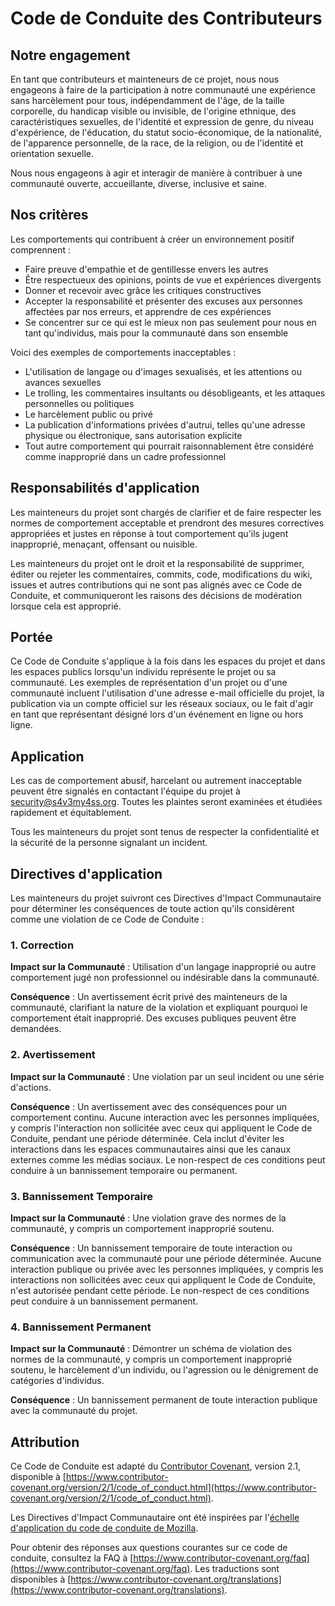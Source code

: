 # Code de Conduite des Contributeurs

## Notre engagement

En tant que contributeurs et mainteneurs de ce projet, nous nous engageons à faire de la participation à notre communauté une expérience sans harcèlement pour tous, indépendamment de l'âge, de la taille corporelle, du handicap visible ou invisible, de l'origine ethnique, des caractéristiques sexuelles, de l'identité et expression de genre, du niveau d'expérience, de l'éducation, du statut socio-économique, de la nationalité, de l'apparence personnelle, de la race, de la religion, ou de l'identité et orientation sexuelle.

Nous nous engageons à agir et interagir de manière à contribuer à une communauté ouverte, accueillante, diverse, inclusive et saine.

## Nos critères

Les comportements qui contribuent à créer un environnement positif comprennent :

* Faire preuve d'empathie et de gentillesse envers les autres
* Être respectueux des opinions, points de vue et expériences divergents
* Donner et recevoir avec grâce les critiques constructives
* Accepter la responsabilité et présenter des excuses aux personnes affectées par nos erreurs, et apprendre de ces expériences
* Se concentrer sur ce qui est le mieux non pas seulement pour nous en tant qu'individus, mais pour la communauté dans son ensemble

Voici des exemples de comportements inacceptables :

* L'utilisation de langage ou d'images sexualisés, et les attentions ou avances sexuelles
* Le trolling, les commentaires insultants ou désobligeants, et les attaques personnelles ou politiques
* Le harcèlement public ou privé
* La publication d'informations privées d'autrui, telles qu'une adresse physique ou électronique, sans autorisation explicite
* Tout autre comportement qui pourrait raisonnablement être considéré comme inapproprié dans un cadre professionnel

## Responsabilités d'application

Les mainteneurs du projet sont chargés de clarifier et de faire respecter les normes de comportement acceptable et prendront des mesures correctives appropriées et justes en réponse à tout comportement qu'ils jugent inapproprié, menaçant, offensant ou nuisible.

Les mainteneurs du projet ont le droit et la responsabilité de supprimer, éditer ou rejeter les commentaires, commits, code, modifications du wiki, issues et autres contributions qui ne sont pas alignés avec ce Code de Conduite, et communiqueront les raisons des décisions de modération lorsque cela est approprié.

## Portée

Ce Code de Conduite s'applique à la fois dans les espaces du projet et dans les espaces publics lorsqu'un individu représente le projet ou sa communauté. Les exemples de représentation d'un projet ou d'une communauté incluent l'utilisation d'une adresse e-mail officielle du projet, la publication via un compte officiel sur les réseaux sociaux, ou le fait d'agir en tant que représentant désigné lors d'un événement en ligne ou hors ligne.

## Application

Les cas de comportement abusif, harcelant ou autrement inacceptable peuvent être signalés en contactant l'équipe du projet à security@s4v3my4ss.org. Toutes les plaintes seront examinées et étudiées rapidement et équitablement.

Tous les mainteneurs du projet sont tenus de respecter la confidentialité et la sécurité de la personne signalant un incident.

## Directives d'application

Les mainteneurs du projet suivront ces Directives d'Impact Communautaire pour déterminer les conséquences de toute action qu'ils considèrent comme une violation de ce Code de Conduite :

### 1. Correction

**Impact sur la Communauté** : Utilisation d'un langage inapproprié ou autre comportement jugé non professionnel ou indésirable dans la communauté.

**Conséquence** : Un avertissement écrit privé des mainteneurs de la communauté, clarifiant la nature de la violation et expliquant pourquoi le comportement était inapproprié. Des excuses publiques peuvent être demandées.

### 2. Avertissement

**Impact sur la Communauté** : Une violation par un seul incident ou une série d'actions.

**Conséquence** : Un avertissement avec des conséquences pour un comportement continu. Aucune interaction avec les personnes impliquées, y compris l'interaction non sollicitée avec ceux qui appliquent le Code de Conduite, pendant une période déterminée. Cela inclut d'éviter les interactions dans les espaces communautaires ainsi que les canaux externes comme les médias sociaux. Le non-respect de ces conditions peut conduire à un bannissement temporaire ou permanent.

### 3. Bannissement Temporaire

**Impact sur la Communauté** : Une violation grave des normes de la communauté, y compris un comportement inapproprié soutenu.

**Conséquence** : Un bannissement temporaire de toute interaction ou communication avec la communauté pour une période déterminée. Aucune interaction publique ou privée avec les personnes impliquées, y compris les interactions non sollicitées avec ceux qui appliquent le Code de Conduite, n'est autorisée pendant cette période. Le non-respect de ces conditions peut conduire à un bannissement permanent.

### 4. Bannissement Permanent

**Impact sur la Communauté** : Démontrer un schéma de violation des normes de la communauté, y compris un comportement inapproprié soutenu, le harcèlement d'un individu, ou l'agression ou le dénigrement de catégories d'individus.

**Conséquence** : Un bannissement permanent de toute interaction publique avec la communauté du projet.

## Attribution

Ce Code de Conduite est adapté du [Contributor Covenant](https://www.contributor-covenant.org), version 2.1, disponible à [https://www.contributor-covenant.org/version/2/1/code_of_conduct.html](https://www.contributor-covenant.org/version/2/1/code_of_conduct.html).

Les Directives d'Impact Communautaire ont été inspirées par l'[échelle d'application du code de conduite de Mozilla](https://github.com/mozilla/diversity).

Pour obtenir des réponses aux questions courantes sur ce code de conduite, consultez la FAQ à [https://www.contributor-covenant.org/faq](https://www.contributor-covenant.org/faq). Les traductions sont disponibles à [https://www.contributor-covenant.org/translations](https://www.contributor-covenant.org/translations).